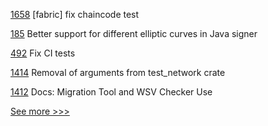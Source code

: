 
[1658](https://github.com/hyperledger-labs/blockchain-automation-framework/pull/1658) [fabric] fix chaincode test

[185](https://github.com/hyperledger/fabric-gateway/pull/185) Better support for different elliptic curves in Java signer

[492](https://github.com/hyperledger-labs/solang/pull/492) Fix CI tests 

[1414](https://github.com/hyperledger/iroha/pull/1414) Removal of arguments from test_network crate

[1412](https://github.com/hyperledger/iroha/pull/1412) Docs: Migration Tool and WSV Checker Use


[See more >>>](https://start-here.hyperledger.org/pull-requests)
